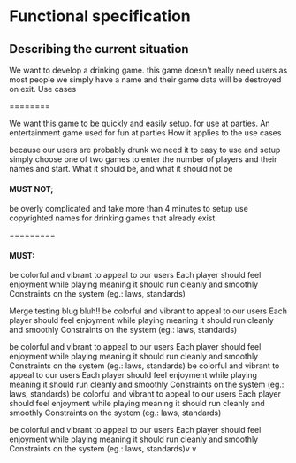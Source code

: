 Functional specification
========

## Describing the current situation

We want to develop a drinking game. this game doesn't really need users as
most people we simply have a name and their game data will be destroyed
on exit.
Use cases

========

We want this game to be quickly and easily setup. for use at parties. An
entertainment game used for fun at parties
How it applies to the use cases

because our users are probably drunk we need it to easy to use and setup
simply choose one of two games to enter the number of players and their
names and start.
What it should be, and what it should not be

#### MUST NOT;
be overly complicated and take more than 4 minutes to setup
use copyrighted names for drinking games that already exist.

=========

#### MUST:
be colorful and vibrant to appeal to our users
Each player should feel enjoyment while playing meaning it should
run cleanly and smoothly
Constraints on the system (eg.: laws, standards)

Merge testing blug bluh!!
be colorful and vibrant to appeal to our users
Each player should feel enjoyment while playing meaning it should
run cleanly and smoothly
Constraints on the system (eg.: laws, standards)

be colorful and vibrant to appeal to our users
Each player should feel enjoyment while playing meaning it should
run cleanly and smoothly
Constraints on the system (eg.: laws, standards)
be colorful and vibrant to appeal to our users
Each player should feel enjoyment while playing meaning it should
run cleanly and smoothly
Constraints on the system (eg.: laws, standards)
be colorful and vibrant to appeal to our users
Each player should feel enjoyment while playing meaning it should
run cleanly and smoothly
Constraints on the system (eg.: laws, standards)

be colorful and vibrant to appeal to our users
Each player should feel enjoyment while playing meaning it should
run cleanly and smoothly
Constraints on the system (eg.: laws, standards)v
v
